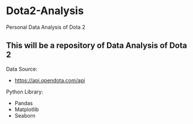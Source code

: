# Dota2-Analysis
Personal Data Analysis of Dota 2

## This will be a repository of Data Analysis of Dota 2
Data Source: 
- https://api.opendota.com/api

Python Library:
- Pandas
- Matplotlib
- Seaborn